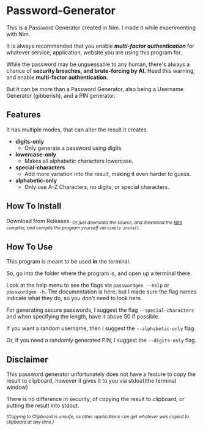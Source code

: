 # Password-Generator
This is a Password Generator created in Nim. I made it while experimenting with Nim.

It is always recommended that you enable ***multi-factor authentication*** for whatever service, application, website you are using this program for.

While the password may be unguessable to any human, there's always a chance of **security breaches, and brute-forcing by AI.**  Heed this warning, and enable **multi-factor authentication**.

But it can be more than a Password Generator, also being a Username Generator (gibberish), and a PIN generator.
## Features
It has multiple modes, that can alter the result it creates.
- **digits-only**
    - Only generate a password using digits.
- **lowercase-only**
    - Makes all alphabetic characters lowercase.
- **special-characters**
    - Add more variation into the result, making it even harder to guess.
- **alphabetic-only**
    - Only use A-Z Characters, no digits, or special characters.
## How To Install
Download from Releases. <sub>*Or just download the source, and download the [Nim](https://nim-lang.org) compiler, and compile the program yourself via `nimble install`.*</sub>
## How To Use
This program is meant to be used **in** the terminal.

So, go into the folder where the program is, and open up a terminal there.

Look at the help menu to see the flags via `passwordgen --help` or `passwordgen -h`. The documentation is here, but I made sure the flag names indicate what they do, so you don't need to look here.

For generating secure passwords, I suggest the flag `--special-characters` and when specifying the length, have it above 50 if possible.

If you want a random username, then I suggest the `--alphabetic-only` flag.

Or, if you need a randomly generated PIN, I suggest the `--digits-only` flag.
## Disclaimer
This password generator unfortunately does not have a feature to copy the result to clipboard, however it gives it to you via stdout(the terminal window)

There is no difference in security, of copying the result to clipboard, or putting the result into stdout.

<sub>*(Copying to Clipboard is unsafe, as other applications can get whatever was copied to clipboard at any time.)*</sub>
